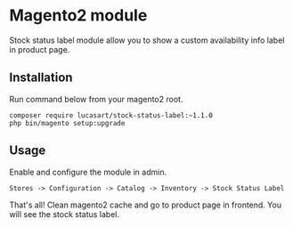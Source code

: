 # Magento2 module
Stock status label module allow you to show a custom availability info label in product page.

## Installation
Run command below from your magento2 root.
```
composer require lucasart/stock-status-label:~1.1.0
php bin/magento setup:upgrade
```
## Usage
Enable and configure the module in admin.
```
Stores -> Configuration -> Catalog -> Inventory -> Stock Status Label
```
That's all! Clean magento2 cache and go to product page in frontend. You will see the stock status label.
